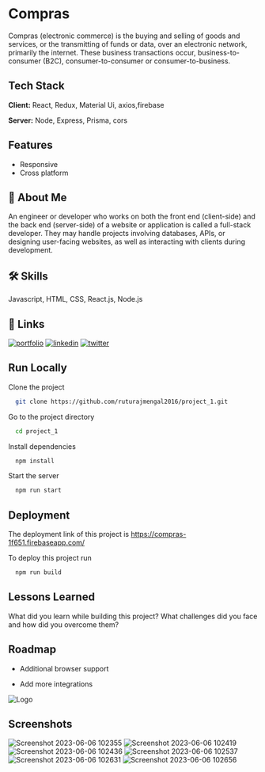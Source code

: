 # Compras

Compras (electronic commerce) is the buying and selling of goods and services, or the transmitting of funds or data, over an electronic network, primarily the internet. These business transactions occur, business-to-consumer (B2C), consumer-to-consumer or consumer-to-business.

## Tech Stack

**Client:** React, Redux, Material Ui, axios,firebase

**Server:** Node, Express, Prisma, cors

## Features

- Responsive
- Cross platform

## 🚀 About Me

An engineer or developer who works on both the front end (client-side) and the back end (server-side) of a website or application is called a full-stack developer. They may handle projects involving databases, APIs, or designing user-facing websites, as well as interacting with clients during development.

## 🛠 Skills

Javascript, HTML, CSS, React.js, Node.js

## 🔗 Links

[![portfolio](https://img.shields.io/badge/my_portfolio-000?style=for-the-badge&logo=ko-fi&logoColor=white)](https://drive.google.com/file/d/1Pzu7UyjBjDqUjdD2qcPFf-zrQUBooJSU/view?usp=sharing)
[![linkedin](https://img.shields.io/badge/linkedin-0A66C2?style=for-the-badge&logo=linkedin&logoColor=white)](https://www.linkedin.com/in/ruturajmengal2016/)
[![twitter](https://img.shields.io/badge/twitter-1DA1F2?style=for-the-badge&logo=twitter&logoColor=white)](https://twitter.com/RuturajMengal)

## Run Locally

Clone the project

```bash
  git clone https://github.com/ruturajmengal2016/project_1.git
```

Go to the project directory

```bash
  cd project_1
```

Install dependencies

```bash
  npm install
```

Start the server

```bash
  npm run start
```

## Deployment

The deployment link of this project is https://compras-1f651.firebaseapp.com/

To deploy this project run

```bash
  npm run build
```

## Lessons Learned

What did you learn while building this project? What challenges did you face and how did you overcome them?

## Roadmap

- Additional browser support

- Add more integrations

![Logo](https://dev-to-uploads.s3.amazonaws.com/uploads/articles/th5xamgrr6se0x5ro4g6.png)

## Screenshots

![Screenshot 2023-06-06 102355](https://github.com/ruturajmengal2016/project_1/assets/114099113/755fafe2-7683-4810-9e11-144f8431a07d)
![Screenshot 2023-06-06 102419](https://github.com/ruturajmengal2016/project_1/assets/114099113/8ca02b66-382d-4e76-8f11-0aa57a8cdf27)
![Screenshot 2023-06-06 102436](https://github.com/ruturajmengal2016/project_1/assets/114099113/02140b5d-a027-4303-be5f-4975f2b0a888)
![Screenshot 2023-06-06 102537](https://github.com/ruturajmengal2016/project_1/assets/114099113/ef2757fd-be87-45f2-8fd0-51d1fb73df0b)
![Screenshot 2023-06-06 102631](https://github.com/ruturajmengal2016/project_1/assets/114099113/3b4034dd-7ec9-4f7d-9b4a-4186fcfb47b3)
![Screenshot 2023-06-06 102656](https://github.com/ruturajmengal2016/project_1/assets/114099113/86cc6dd1-0752-49ee-81f5-c04b42f8b24b)

